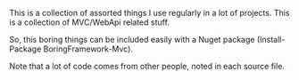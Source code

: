 This is a collection of assorted things I use regularly in a lot of projects. This is a collection of MVC/WebApi related stuff.

So, this boring things can be included easily with a Nuget package (Install-Package BoringFramework-Mvc).

Note that a lot of code comes from other people, noted in each source file.
